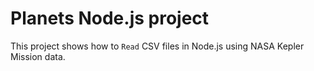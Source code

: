 # Planets Node.js project

This project shows how to `Read` CSV files in Node.js using NASA Kepler Mission data.

